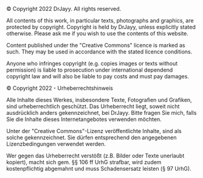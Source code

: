 © Copyright 2022 DrJayy. All rights reserved. 

All contents of this work, in particular texts, photographs and graphics, are protected by copyright. Copyright is held by DrJayy, unless explicitly stated otherwise. Please ask me if you wish to use the contents of this website.

Content published under the "Creative Commons" licence is marked as such. They may be used in accordance with the stated licence conditions.

Anyone who infringes copyright (e.g. copies images or texts without permission) is liable to prosecution under international dependend copyright law and will also be liable to pay costs and must pay damages.

© Copyright 2022 - Urheberrechtshinweis

Alle Inhalte dieses Werkes, insbesondere Texte, Fotografien und Grafiken, sind urheberrechtlich geschützt. 
Das Urheberrecht liegt, soweit nicht ausdrücklich anders gekennzeichnet, bei DrJayy. Bitte fragen Sie mich, falls Sie die Inhalte dieses Internetangebotes verwenden möchten.

Unter der "Creative Commons"-Lizenz veröffentlichte Inhalte, sind als solche gekennzeichnet. Sie dürfen entsprechend den angegebenen Lizenzbedingungen verwendet werden.

Wer gegen das Urheberrecht verstößt (z.B. Bilder oder Texte unerlaubt kopiert), macht sich gem. §§ 106 ff UrhG strafbar, wird zudem kostenpflichtig abgemahnt und muss Schadensersatz leisten (§ 97 UrhG).